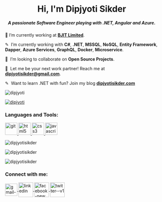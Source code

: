 <h1 align="center">Hi, I'm Dipjyoti Sikder</h1>

<h5 align="center">A passionate Software Engineer playing with .NET, Angular and Azure.</h5>

🔭&nbsp;I’m currently working at **[BJIT Limited](https://bjitgroup.com)**.

✎ &nbsp;I’m currently working with **C#**, **.NET**, **MSSQL**, **NoSQL**, **Entity Framework**, **Dapper**, **Azure Services**, **GraphQL**, **Docker**, **Microservice**.

👯 &nbsp;I’m looking to collaborate on **Open Source Projects**.

💬 &nbsp;Let me be your next work partner! Reach me at **dipjyotisikder@gmail.com**.

✎&nbsp; Want to learn .NET with fun? Join my blog **[dipjyotisikder.com](https://www.dipjyotisikder.com)**

<p align="left"> <img src="https://komarev.com/ghpvc/?username=dipjyotisikder&label=Profile%20views&color=0e75b6&style=flat" alt="dipjyoti" /> </p>

<p align="left"> <a href="https://github.com/ryo-ma/github-profile-trophy"><img src="https://github-profile-trophy.vercel.app/?username=dipjyotisikder" alt="dipjyoti" /></a> </p>

<h3 align="left">Languages and Tools:</h3>

<p align="left">
  <a href="https://git-scm.com/" target="_blank"> 
    <img src="https://www.vectorlogo.zone/logos/git-scm/git-scm-icon.svg" alt="git" width="40" height="40"/> 
  </a>

  <a href="https://www.w3.org/html/" target="_blank"> 
    <img src="https://img.icons8.com/dusk/64/000000/html-5.png" alt="html5" width="40" height="40"/> 
  </a>
  
  <a href="https://www.w3schools.com/css/" target="_blank"> 
    <img src="https://img.icons8.com/color/48/000000/css3.png" alt="css3" width="40" height="40"/> 
  </a>
  
  <a href="https://developer.mozilla.org/en-US/docs/Web/JavaScript" target="_blank"> 
    <img src="https://img.icons8.com/color/48/000000/javascript.png" alt="javascript" width="40" height="40"/> 
    </a>
<br />

<p align="left"><img src="https://github-readme-stats.vercel.app/api/top-langs?username=dipjyotisikder&show_icons=true&locale=en&layout=compact" alt="dipjyotisikder" /></p>

<p><img align="center" src="https://github-readme-stats.vercel.app/api?username=dipjyotisikder&show_icons=true&locale=en" alt="dipjyotisikder" /></p>

<p><img align="center" src="https://github-readme-streak-stats.herokuapp.com/?user=dipjyotisikder&" alt="dipjyotisikder" /></p>

<h3 align="left">Connect with me:</h3>

<p align="left">
    <a href="mailto:dipjyotisikder@gmail.com" target="blank">
      <img align="center" src="https://img.icons8.com/color/64/000000/gmail-new.png" alt="gmail-icon" height="40" width="40" />
    </a>

  <a href="https://www.linkedin.com/in/dipjyotisikder" target="blank">
    <img align="center" width="48" height="48" src="https://img.icons8.com/fluency/48/linkedin.png" alt="linkedin"/>
  </a>

  <a href="https://www.facebook.com/dipjyoti07" target="blank">
    <img align="center" width="48" height="48" src="https://img.icons8.com/color/48/facebook-new.png" alt="facebook-new"/>
  </a>

  <a href="https://twitter.com/dipjyotisikder" target="blank">
    <img align="center" width="48" height="48" src="https://img.icons8.com/color/48/twitter--v1.png" alt="twitter--v1"/>
  </a>
</p>
